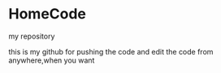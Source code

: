 # HomeCode
my repository

this is my github for pushing the code and edit the code from anywhere,when you want
